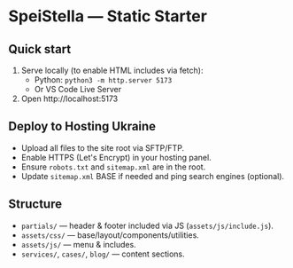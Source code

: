 # SpeiStella — Static Starter

## Quick start

1. Serve locally (to enable HTML includes via fetch):
   - Python: `python3 -m http.server 5173`
   - Or VS Code Live Server
2. Open http://localhost:5173

## Deploy to Hosting Ukraine

- Upload all files to the site root via SFTP/FTP.
- Enable HTTPS (Let's Encrypt) in your hosting panel.
- Ensure `robots.txt` and `sitemap.xml` are in the root.
- Update `sitemap.xml` BASE if needed and ping search engines (optional).

## Structure

- `partials/` — header & footer included via JS (`assets/js/include.js`).
- `assets/css/` — base/layout/components/utilities.
- `assets/js/` — menu & includes.
- `services/`, `cases/`, `blog/` — content sections.
